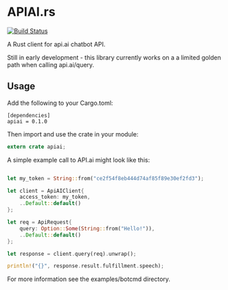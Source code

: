 # APIAI.rs

[![Build Status](https://travis-ci.org/ravenscroftj/apiai.rs.svg?branch=master)](https://travis-ci.org/ravenscroftj/apiai.rs)

A Rust client for api.ai chatbot API.

Still in early development - this library currently works on a a limited golden
path when calling api.ai/query.


## Usage

Add the following to your Cargo.toml:

```
[dependencies]
apiai = 0.1.0
```

Then import and use the crate in your module:

```rust
extern crate apiai;
```

A simple example call to API.ai might look like this:

```rust

let my_token = String::from("ce2f54f8eb444d74af85f89e30ef2fd3");

let client = ApiAIClient{
    access_token: my_token,
    ..Default::default()
};

let req = ApiRequest{
    query: Option::Some(String::from("Hello!")),
    ..Default::default()
};

let response = client.query(req).unwrap();

println!("{}", response.result.fulfillment.speech);

```

For more information see the examples/botcmd directory.    
